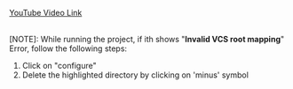 [YouTube Video Link](https://youtu.be/DGKwRpVyZYY)  <br/><br/>

[NOTE]: While running the project, if ith shows "**Invalid VCS root mapping**" Error, follow the following steps:

  1. Click on "configure"
  2. Delete the highlighted directory by clicking on 'minus' symbol
